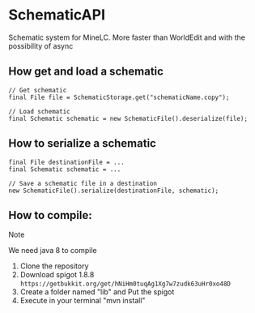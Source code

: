 # SchematicAPI
Schematic system for MineLC.
More faster than WorldEdit and with the possibility of async

## How get and load a schematic

```
// Get schematic
final File file = SchematicStorage.get("schematicName.copy");

// Load schematic
final Schematic schematic = new SchematicFile().deserialize(file);
```

## How to serialize a schematic
```
final File destinationFile = ...
final Schematic schematic = ...

// Save a schematic file in a destination
new SchematicFile().serialize(destinationFile, schematic);
```
## How to compile:
> [!NOTE]
> We need java 8 to compile
1) Clone the repository
2) Download spigot 1.8.8 ```https://getbukkit.org/get/hNiHm0tuqAg1Xg7w7zudk63uHr0xo48D```
3) Create a folder named "lib" and Put the spigot
4) Execute in your terminal "mvn install"